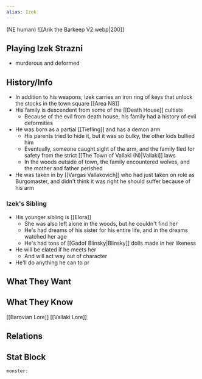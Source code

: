 ```yaml
---
alias: Izek
---
```

(NE human)
![[Arik the Barkeep V2.webp|200]]
## Playing Izek Strazni
- murderous and deformed

## History/Info
- In addition to his weapons, Izek carries an iron ring of keys that unlock the stocks in the town square [[Area N8]]
- His family is descendent from some of the [[Death House]] cultists
	- Because of the evil from death house, his family had a history of evil deformities
- He was born as a partial [[Tiefling]] and has a demon arm
	- His parents tried to hide it, but it was so bulky, the other kids bullied him
	- Eventually, someone caught sight of the arm, and the family fled for safety from the strict [[The Town of Vallaki (N)|Vallaki]] laws
	- In the woods outside of town, the family encountered wolves, and the mother and father perished
- He was taken in by [[Vargas Vallakovich]] who had just taken on role as Burgomaster, and didn't think it was right he should suffer because of his arm

### Izek's Sibling
- His younger sibling is [[Elora]]
	- She was also left alone in the woods, but he couldn't find her
	- He's had dreams of his sister for his entire life, and in the dreams watched her age
	- He's had tons of [[Gadof Blinsky|Blinsky]] dolls made in her likeness
- He will be elated if he meets her
	- And will act way out of character
- He'll do anything he can to pr

## What They Want

## What They Know
[[Barovian Lore]]
[[Vallaki Lore]]

## Relations

## Stat Block

```statblock
monster:
```

```dataviewjs
```
